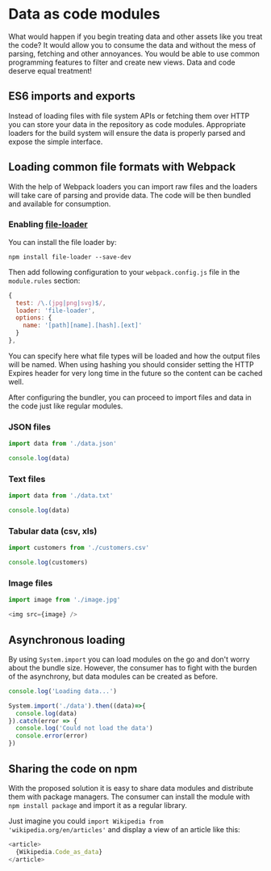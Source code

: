 # Data as code modules

What would happen if you begin treating data and other assets like you treat the code? It would allow you to consume the data and without the mess of parsing, fetching and other annoyances. You would be able to use common programming features to filter and create new views. Data and code deserve equal treatment!

## ES6 imports and exports

Instead of loading files with file system APIs or fetching them over HTTP you can store your data in the repository as code modules. Appropriate loaders for the build system will ensure the data is properly parsed and expose the simple interface.

## Loading common file formats with Webpack

With the help of Webpack loaders you can import raw files and the loaders will take care of parsing and provide data. The code will be then bundled and available for consumption.

### Enabling [file-loader](https://github.com/webpack-contrib/file-loader)

You can install the file loader by:

```
npm install file-loader --save-dev
```

Then add following configuration to your `webpack.config.js` file in the `module.rules` section:

```javascript
{
  test: /\.(jpg|png|svg)$/,
  loader: 'file-loader',
  options: {
    name: '[path][name].[hash].[ext]'
  }
},
```

You can specify here what file types will be loaded and how the output files will be named. When using hashing you should consider setting the HTTP Expires header for very long time in the future so the content can be cached well.

After configuring the bundler, you can proceed to import files and data in the code just like regular modules.


### JSON files

```javascript
import data from './data.json'

console.log(data)
```


### Text files

```javascript
import data from './data.txt'

console.log(data)
```

### Tabular data (csv, xls)

```javascript
import customers from './customers.csv'

console.log(customers)
```

### Image files

```javascript
import image from './image.jpg'

<img src={image} />
```

## Asynchronous loading

By using `System.import` you can load modules on the go and don't worry about the bundle size. However, the consumer has to fight with the burden of the asynchrony, but data modules can be created as before.

```javascript
console.log('Loading data...')

System.import('./data').then((data)=>{
  console.log(data)
}).catch(error => {
  console.log('Could not load the data')
  console.error(error)
})
```

## Sharing the code on npm

With the proposed solution it is easy to share data modules and distribute them with package managers. The consumer can install the module with `npm install package` and import it as a regular library.

Just imagine you could `import Wikipedia from 'wikipedia.org/en/articles'` and display a view of an article like this:

```javascript
<article>
  {Wikipedia.Code_as_data}
</article>
```
